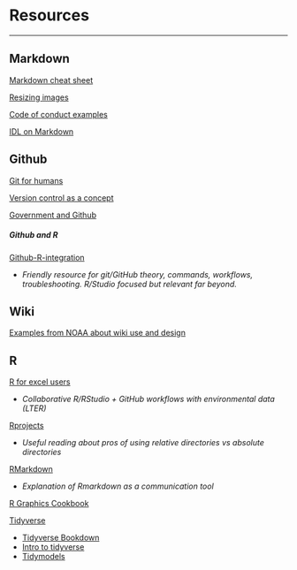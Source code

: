 # Resources
---
## Markdown 
[Markdown cheat sheet](https://www.markdownguide.org/cheat-sheet/)

[Resizing images](https://imagekit.io/blog/how-to-resize-image-in-html/)

[Code of conduct examples](https://github.com/Openscapes/how_we_work)

[IDL on Markdown](https://github.com/LearnOnDemandSystems/idl-md)

## Github
[Git for humans](https://www.youtube.com/watch?v=eWxxfttcMts)

[Version control as a concept](https://peerj.com/preprints/3159/)

[Government and Github](https://github.com/Openscapes/2021-noaa-nmfs/wiki/1-GitHub-in-gov)

##### Github and R 
[Github-R-integration](https://happygitwithr.com/)
- *Friendly resource for git/GitHub theory, commands, workflows, troubleshooting. R/Studio focused but relevant far beyond.*


## Wiki 
[Examples from NOAA about wiki use and design](https://github.com/Openscapes/2021-noaa-nmfs/wiki)


## R
[R for excel users](https://rstudio-conf-2020.github.io/r-for-excel/)
- *Collaborative R/RStudio + GitHub workflows with environmental data (LTER)*

[Rprojects](https://r4ds.had.co.nz/workflow-projects.html)
- *Useful reading about pros of using relative directories vs absolute directories* 

[RMarkdown](https://r4ds.had.co.nz/r-markdown.html)
- *Explanation of Rmarkdown as a communication tool*

[R Graphics Cookbook](https://r-graphics.org/)

[Tidyverse](https://www.tidyverse.org/)
 - [Tidyverse Bookdown](https://bookdown.org/ansellbr/WEHI_tidyR_course_book/)
 - [Intro to tidyverse](https://rstudio-education.github.io/tidyverse-cookbook/how-to-use-this-book.html)
 - [Tidymodels](https://www.tidymodels.org/)
 
 
 
